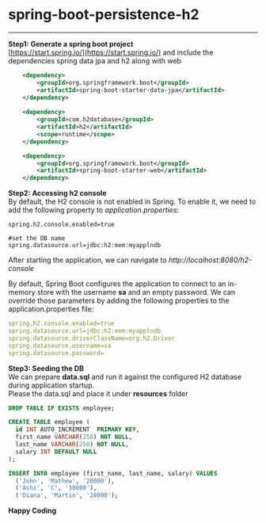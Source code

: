 # spring-boot-persistence-h2
---

**Step1: Generate a spring boot project**    
[https://start.spring.io/](https://start.spring.io/) and include the dependencies spring data jpa and h2 along with web

```xml
    <dependency>
		<groupId>org.springframework.boot</groupId>
		<artifactId>spring-boot-starter-data-jpa</artifactId>
	</dependency>
	
	<dependency>
		<groupId>com.h2database</groupId>
		<artifactId>h2</artifactId>
		<scope>runtime</scope>
	</dependency>

    <dependency>
	    <groupId>org.springframework.boot</groupId>
	    <artifactId>spring-boot-starter-web</artifactId>
    </dependency>
```

**Step2:  Accessing h2 console**  
By default, the H2 console is not enabled in Spring.
To enable it, we need to add the following property to *application.properties*:

```
spring.h2.console.enabled=true

#set the DB name
spring.datasource.url=jdbc:h2:mem:myapplndb
```

After starting the application, we can navigate to *http://localhost:8080/h2-console*

By default, Spring Boot configures the application to connect to an in-memory store with the username **sa** and an empty password. 
We can override those parameters by adding the following properties to the application.properties file:

```yaml
spring.h2.console.enabled=true
spring.datasource.url=jdbc:h2:mem:myapplndb
spring.datasource.driverClassName=org.h2.Driver
spring.datasource.username=sa
spring.datasource.password=
```
**Step3: Seeding the DB**  
We can prepare **data.sql** and run it against the configured H2 database during application startup.   
Please the data.sql and place it under **resources** folder   
  
```sql
DROP TABLE IF EXISTS employee;

CREATE TABLE employee (
  id INT AUTO_INCREMENT  PRIMARY KEY,
  first_name VARCHAR(250) NOT NULL,
  last_name VARCHAR(250) NOT NULL,
  salary INT DEFAULT NULL
);

INSERT INTO employee (first_name, last_name, salary) VALUES
  ('John', 'Mathew', '20000'),
  ('Ashi', 'C', '30000'),
  ('Diana', 'Martin', '28000');
```



**Happy Coding**

[//]: # (These are reference links used in the body of this note and get stripped out when the markdown processor does its job. There is no need to format nicely because it shouldn't be seen. Thanks SO - http://stackoverflow.com/questions/4823468/store-comments-in-markdown-syntax)

[dill]: <https://github.com/joemccann/dillinger>
[git-repo-url]: <https://github.com/joemccann/dillinger.git>
 

